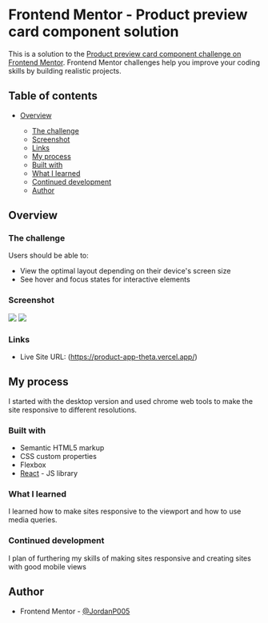 # Frontend Mentor - Product preview card component solution

This is a solution to the [Product preview card component challenge on Frontend Mentor](https://www.frontendmentor.io/challenges/product-preview-card-component-GO7UmttRfa). Frontend Mentor challenges help you improve your coding skills by building realistic projects.

## Table of contents

- [Overview](#overview)

  - [The challenge](#the-challenge)
  - [Screenshot](#screenshot)
  - [Links](#links)
  - [My process](#my-process)
  - [Built with](#built-with)
  - [What I learned](#what-i-learned)
  - [Continued development](#continued-development)
  - [Author](#author)

## Overview

### The challenge

Users should be able to:

- View the optimal layout depending on their device's screen size
- See hover and focus states for interactive elements

### Screenshot

![](./screenshots/desktop-screenshot.jpg)
![](./screenshots/mobile-screenshot.jpg)

### Links

- Live Site URL: (https://product-app-theta.vercel.app/)

## My process

I started with the desktop version and used chrome web tools to make the site responsive to different resolutions.

### Built with

- Semantic HTML5 markup
- CSS custom properties
- Flexbox
- [React](https://reactjs.org/) - JS library

### What I learned

I learned how to make sites responsive to the viewport and how to use media queries.

### Continued development

I plan of furthering my skills of making sites responsive and creating sites with good mobile views

## Author

- Frontend Mentor - [@JordanP005](https://www.frontendmentor.io/profile/JordanP005)
